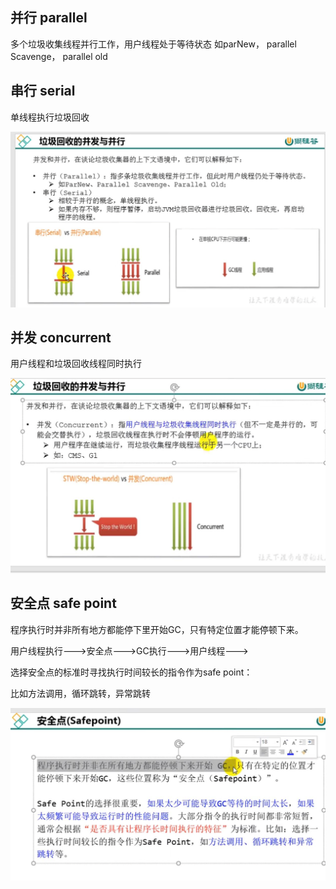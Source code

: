 并行 parallel
---

多个垃圾收集线程并行工作，用户线程处于等待状态
如parNew， parallel Scavenge， parallel old

串行 serial
---
单线程执行垃圾回收

![img.png](img.png)

并发 concurrent
---
用户线程和垃圾回收线程同时执行

![img_1.png](img_1.png)

安全点 safe point
---
程序执行时并非所有地方都能停下里开始GC，只有特定位置才能停顿下来。

用户线程执行--->安全点--->GC执行--->用户线程--->

选择安全点的标准时寻找执行时间较长的指令作为safe point：

比如方法调用，循环跳转，异常跳转

![img_2.png](img_2.png)


